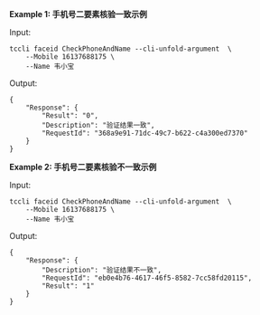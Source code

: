 **Example 1: 手机号二要素核验一致示例**



Input: 

```
tccli faceid CheckPhoneAndName --cli-unfold-argument  \
    --Mobile 16137688175 \
    --Name 韦小宝
```

Output: 
```
{
    "Response": {
        "Result": "0",
        "Description": "验证结果一致",
        "RequestId": "368a9e91-71dc-49c7-b622-c4a300ed7370"
    }
}
```

**Example 2: 手机号二要素核验不一致示例**



Input: 

```
tccli faceid CheckPhoneAndName --cli-unfold-argument  \
    --Mobile 16137688175 \
    --Name 韦小宝
```

Output: 
```
{
    "Response": {
        "Description": "验证结果不一致",
        "RequestId": "eb0e4b76-4617-46f5-8582-7cc58fd20115",
        "Result": "1"
    }
}
```

